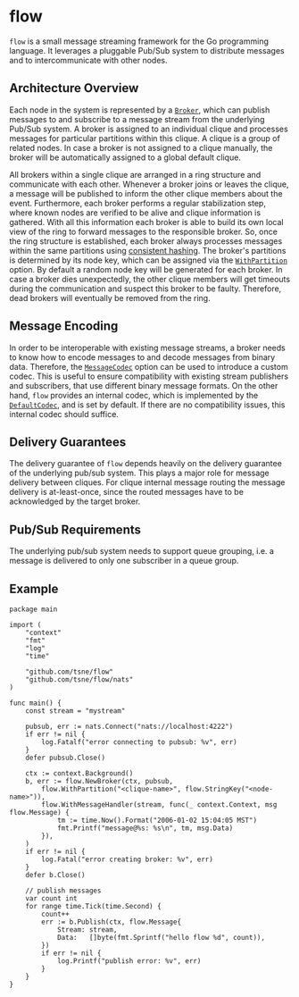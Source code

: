 # flow
`flow` is a small message streaming framework for the Go programming language. It leverages a pluggable Pub/Sub system to distribute messages and to intercommunicate with other nodes.

## Architecture Overview
Each node in the system is represented by a [`Broker`](https://godoc.org/github.com/tsne/flow#Broker), which can publish messages to and subscribe to a message stream from the underlying Pub/Sub system. A broker is assigned to an individual clique and processes messages for particular partitions within this clique. A clique is a group of related nodes. In case a broker is not assigned to a clique manually, the broker will be automatically assigned to a global default clique.

All brokers within a single clique are arranged in a ring structure and communicate with each other. Whenever a broker joins or leaves the clique, a message will be published to inform the other clique members about the event. Furthermore, each broker performs a regular stabilization step, where known nodes are verified to be alive and clique information is gathered. With all this information each broker is able to build its own local view of the ring to forward messages to the responsible broker. So, once the ring structure is established, each broker always processes messages within the same partitions using [consistent hashing](https://en.wikipedia.org/wiki/Consistent_hashing). The broker's partitions is determined by its node key, which can be assigned via the [`WithPartition`](https://godoc.org/github.com/tsne/flow#WithPartition) option. By default a random node key will be generated for each broker. In case a broker dies unexpectedly, the other clique members will get timeouts during the communication and suspect this broker to be faulty. Therefore, dead brokers will eventually be removed from the ring.

## Message Encoding
In order to be interoperable with existing message streams, a broker needs to know how to encode messages to and decode messages from binary data. Therefore, the [`MessageCodec`](https://godoc.org/github.com/tsne/flow#MessageCodec) option can be used to introduce a custom codec. This is useful to ensure compatibility with existing stream publishers and subscribers, that use different binary message formats. On the other hand, `flow` provides an internal codec, which is implemented by the [`DefaultCodec`](https://godoc.org/github.com/tsne/flow#DefaultCodec), and is set by default. If there are no compatibility issues, this internal codec should suffice.

## Delivery Guarantees
The delivery guarantee of `flow` depends heavily on the delivery guarantee of the underlying pub/sub system. This plays a major role for message delivery between cliques. For clique internal message routing the message delivery is at-least-once, since the routed messages have to be acknowledged by the target broker.

## Pub/Sub Requirements
The underlying pub/sub system needs to support queue grouping, i.e. a message is delivered to only one subscriber in a queue group.

## Example
```golang
package main

import (
	"context"
	"fmt"
	"log"
	"time"

	"github.com/tsne/flow"
	"github.com/tsne/flow/nats"
)

func main() {
	const stream = "mystream"

	pubsub, err := nats.Connect("nats://localhost:4222")
	if err != nil {
		log.Fatalf("error connecting to pubsub: %v", err)
	}
	defer pubsub.Close()

	ctx := context.Background()
	b, err := flow.NewBroker(ctx, pubsub,
		flow.WithPartition("<clique-name>", flow.StringKey("<node-name>")),
		flow.WithMessageHandler(stream, func(_ context.Context, msg flow.Message) {
			tm := time.Now().Format("2006-01-02 15:04:05 MST")
			fmt.Printf("message@%s: %s\n", tm, msg.Data)
		}),
	)
	if err != nil {
		log.Fatal("error creating broker: %v", err)
	}
	defer b.Close()

	// publish messages
	var count int
	for range time.Tick(time.Second) {
		count++
		err := b.Publish(ctx, flow.Message{
			Stream: stream,
			Data:   []byte(fmt.Sprintf("hello flow %d", count)),
		})
		if err != nil {
			log.Printf("publish error: %v", err)
		}
	}
}
```
